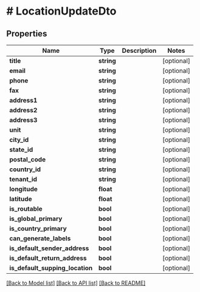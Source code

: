 # # LocationUpdateDto

## Properties

Name | Type | Description | Notes
------------ | ------------- | ------------- | -------------
**title** | **string** |  | [optional]
**email** | **string** |  | [optional]
**phone** | **string** |  | [optional]
**fax** | **string** |  | [optional]
**address1** | **string** |  | [optional]
**address2** | **string** |  | [optional]
**address3** | **string** |  | [optional]
**unit** | **string** |  | [optional]
**city_id** | **string** |  | [optional]
**state_id** | **string** |  | [optional]
**postal_code** | **string** |  | [optional]
**country_id** | **string** |  | [optional]
**tenant_id** | **string** |  | [optional]
**longitude** | **float** |  | [optional]
**latitude** | **float** |  | [optional]
**is_routable** | **bool** |  | [optional]
**is_global_primary** | **bool** |  | [optional]
**is_country_primary** | **bool** |  | [optional]
**can_generate_labels** | **bool** |  | [optional]
**is_default_sender_address** | **bool** |  | [optional]
**is_default_return_address** | **bool** |  | [optional]
**is_default_supping_location** | **bool** |  | [optional]

[[Back to Model list]](../../README.md#models) [[Back to API list]](../../README.md#endpoints) [[Back to README]](../../README.md)
